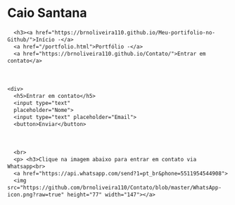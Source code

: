 # Caio Santana

<html>
  <body>
    <div>
      
      <h3><a href="https://brnoliveira110.github.io/Meu-portifolio-no-Github/">Início -</a> 
      <a href="/portfolio.html">Portfólio -</a> 
      <a href="https://brnoliveira110.github.io/Contato/">Entrar em contato</a>
     

    
    <div>
      <h5>Entrar em contato</h5>
      <input type="text"
      placeholder="Nome">
      <input type="text" placeholder="Email">
      <button>Enviar</button>
      
      
      
      <br>
      <p> <h3>Clique na imagem abaixo para entrar em contato via Whatsapp<br>
      <a href="https://api.whatsapp.com/send?1=pt_br&phone=5511954544908">
      <img src="https://github.com/brnoliveira110/Contato/blob/master/WhatsApp-icon.png?raw=true" height="77" width="147"></a>
      
      
      

